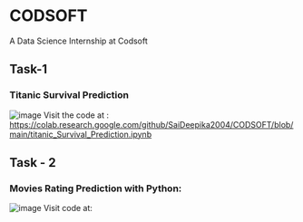 # CODSOFT
A Data Science Internship at Codsoft 
## Task-1
### Titanic Survival Prediction
![image](https://github.com/user-attachments/assets/0ee4f952-9dd0-4686-aaa2-0f2164a1f402)
Visit the code at : https://colab.research.google.com/github/SaiDeepika2004/CODSOFT/blob/main/titanic_Survival_Prediction.ipynb

## Task - 2 
### Movies Rating Prediction with Python:
![image](https://github.com/user-attachments/assets/fa55be3d-2f6e-4ea7-a27a-e08b3a6ee90a)
Visit code at: 
